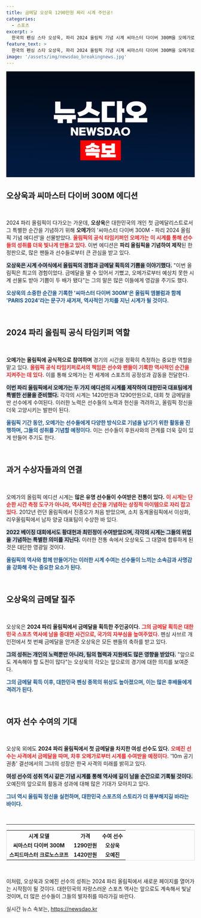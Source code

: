 ```yaml
---
title: 금메달 오상욱 1290만원 짜리 시계 주인공!
categories:
  - 스포츠
excerpt: >
  한국의 펜싱 스타 오상욱, 파리 2024 올림픽 기념 시계 씨마스터 다이버 300M을 오메가로부터 선물받다! 첫 금메달의 영광을 기념하는 특별한 순간을 놓치지 마세요!
feature_text: >
  한국의 펜싱 스타 오상욱, 파리 2024 올림픽 기념 시계 씨마스터 다이버 300M을 오메가로부터 선물받다! 첫 금메달의 영광을 기념하는 특별한 순간을 놓치지 마세요!
image: '/assets/img/newsdao_breakingnews.jpg'
---
```


<p><img src="/assets/img/newsdao_breakingnews.jpg" alt="ranknews 속보" /></p>

<h2 data-ke-size="size26">오상욱과 씨마스터 다이버 300M 에디션</h2>

<p data-ke-size="size16">&nbsp;</p>

<p>2024 파리 올림픽이 다가오는 가운데, <strong>오상욱</strong>은 대한민국의 개인 첫 금메달리스트로서 그 특별한 순간을 기념하기 위해 <strong>오메가</strong>의 '씨마스터 다이버 300M - 파리 2024 올림픽 기념 에디션'을 선물받았다. <b><span style="color: #ee2323;">올림픽의 공식 타임키퍼인 오메가는 이 시계를 통해 선수들의 성취를 더욱 빛나게 만들고 있다.</span></b> 이번 에디션은 <strong>파리 올림픽을 기념하여 제작</strong>된 한정판으로, 많은 팬들과 선수들로부터 큰 관심을 받고 있다. </p>

<p><b><span style="background-color: #21538527;">오상욱은 시계 수여식에서 올림픽의 경험과 금메달 획득의 기쁨을 이야기했다.</span></b> "이번 올림픽은 최고의 경험이었다. 금메달을 딸 수 있어서 기뻤고, 오메가로부터 예상치 못한 시계 선물도 받아 기쁨이 두 배가 됐다"는 그의 말은 많은 이들에게 영감을 주기도 했다. </p>

<p><b><span style="color: #1a5490;">오상욱의 소중한 순간을 기록한 '씨마스터 다이버 300M'은 올림픽 엠블럼과 함께 'PARIS 2024'라는 문구가 새겨져, 역사적인 가치를 지닌 시계가 될 것이다.</span></b> </p>

<p data-ke-size="size16">&nbsp;</p>

<h2 data-ke-size="size26">2024 파리 올림픽 공식 타임키퍼 역할</h2>

<p data-ke-size="size16">&nbsp;</p>

<p><strong>오메가는 올림픽에 공식적으로 참여하며</strong> 경기의 시간을 정확히 측정하는 중요한 역할을 맡고 있다. <b><span style="color: #ee2323;">올림픽 공식 타임키퍼로서의 책임은 선수와 팬들이 기록한 역사적인 순간을 지켜주는 데 있다.</span></b> 이를 통해 오메가는 전 세계에 스포츠의 공정성과 감동을 전달한다.</p>

<p><b><span style="background-color: #21538527;">이번 파리 올림픽에서 오메가는 두 가지 에디션의 시계를 제작하여 대한민국 대표팀에게 특별한 선물을 준비했다.</span></b> 각각의 시계는 1420만원과 1290만원으로, 대회 첫 금메달을 딴 선수에게 수여된다. 이러한 노력은 선수들의 노력과 헌신을 격려하고, 올림픽 정신을 더욱 고양시키는 발판이 된다.</p>

<p><b><span style="color: #1a5490;">올림픽 기간 동안, 오메가는 선수들에게 다양한 방식으로 기념을 남기기 위한 활동을 진행하며, 그들의 성취를 기념할 예정이다.</span></b> 이는 선수들이 후원사와의 관계를 더욱 깊이 있게 만들어 주기도 한다.</p>

<p data-ke-size="size16">&nbsp;</p>

<h2 data-ke-size="size26">과거 수상자들과의 연결</h2>

<p data-ke-size="size16">&nbsp;</p>

<p>오메가의 올림픽 에디션 시계는 <strong>많은 유명 선수들이 수여받은 전통이 있다.</strong> <b><span style="color: #ee2323;">이 시계는 단순한 시간 측정 도구가 아니라, 역사적인 순간을 기념하는 상징적 아이템으로 자리 잡고 있다.</span></b> 2012년 런던 올림픽에서 진종오가 처음 받았으며, 소치 동계올림픽에서 이상화, 리우올림픽에서 남자 양궁 대표팀이 수상한 바 있다.</p>

<p><b><span style="background-color: #21538527;">2022 베이징 대회에서도 황대헌과 최민정이 수여받았으며, 각각의 시계는 그들의 위업을 기념하는 특별한 의미를 지닌다.</span></b> 이러한 전통 속에서 오상욱도 그 대열에 합류하게 된 것은 대단한 영광일 것이다.</p>

<p><b><span style="color: #1a5490;">올림픽의 역사와 함께 만들어가는 이러한 시계 수여는 선수들이 느끼는 소속감과 사명감을 강화해 주는 중요한 요소가 된다.</span></b> </p>

<p data-ke-size="size16">&nbsp;</p>

<h2 data-ke-size="size26">오상욱의 금메달 질주</h2>

<p data-ke-size="size16">&nbsp;</p>

<p>오상욱은 <strong>2024 파리 올림픽에서 금메달을 획득한 주인공이다.</strong> <b><span style="color: #ee2323;">그의 금메달 획득은 대한민국 스포츠 역사에 남을 중대한 사건으로, 국가의 자부심을 높여주었다.</span></b> 펜싱 사브르 개인전에서 첫 번째 금메달을 안겨준 오상욱은 모든 팬들의 축하를 받고 있다.</p>

<p><b><span style="background-color: #21538527;">그의 성취는 개인의 노력뿐만 아니라, 팀의 협력과 지원에도 많은 영향을 받았다.</span></b> "앞으로도 계속해야 할 도전이 많다"는 오상욱의 각오는 앞으로의 경기에 대한 의지를 보여준다.</p>

<p><b><span style="color: #1a5490;">그의 금메달 획득 이후, 대한민국 펜싱 종목의 위상도 높아졌으며, 이는 많은 후배들에게 격려가 된다.</span></b></p>

<p data-ke-size="size16">&nbsp;</p>

<h2 data-ke-size="size26">여자 선수 수여의 기대</h2>

<p data-ke-size="size16">&nbsp;</p>

<p>오상욱 외에도 <strong>2024 파리 올림픽에서 첫 금메달을 차지한 여성 선수도 있다.</strong> <b><span style="color: #ee2323;">오예진 선수는 사격에서 금메달을 따며, 차후 오메가로부터 시계를 수여받을 예정이다.</span></b> '10m 공기권총' 결선에서의 그녀의 성장은 한국 사격의 미래를 밝히고 있다.</p>

<p><b><span style="background-color: #21538527;">여성 선수의 성취 역시 같은 기념 시계를 통해 역사에 길이 남을 순간으로 기록될 것이다.</span></b> 오예진의 앞으로의 활동과 성과에 대해 많은 기대가 모아지고 있다.</p>

<p><b><span style="color: #1a5490;">그녀 역시 올림픽 정신을 실천하며, 대한민국 스포츠의 스토리가 더 풍부해지길 바라는 바이다.</span></b></p>

<p data-ke-size="size16">&nbsp;</p>

<hr>

<table style="border: 1px solid #ddd; width: 100%; border-collapse: collapse;">
    <tr>
        <th style="text-align: center;">시계 모델</th>
        <th style="text-align: center;">가격</th>
        <th style="text-align: center;">수여 선수</th>
    </tr>
    <tr>
        <td style="text-align: center; height: 17px;"><b>씨마스터 다이버 300M</b></td>
        <td style="text-align: center; height: 17px;"><b>1290만원</b></td>
        <td style="text-align: center; height: 17px;"><b>오상욱</b></td>
    </tr>
    <tr>
        <td style="text-align: center; height: 17px;"><b>스피드마스터 크로노스코프</b></td>
        <td style="text-align: center; height: 17px;"><b>1420만원</b></td>
        <td style="text-align: center; height: 17px;"><b>오예진</b></td>
    </tr>
</table> 

<p data-ke-size="size16">&nbsp;</p> 

<p>이처럼, 오상욱과 오예진 선수의 성취는 2024 파리 올림픽에서 새로운 페이지를 열어가는 시작점이 될 것이다. 대한민국의 자랑스러운 스포츠 역사는 앞으로도 계속해서 빛날 것이며, 더 많은 선수들이 그들의 발자취를 따라가길 바란다.</p>
실시간 뉴스 속보는, <a href="https://newsdao.kr" rel="dofollow">https://newsdao.kr</a>


